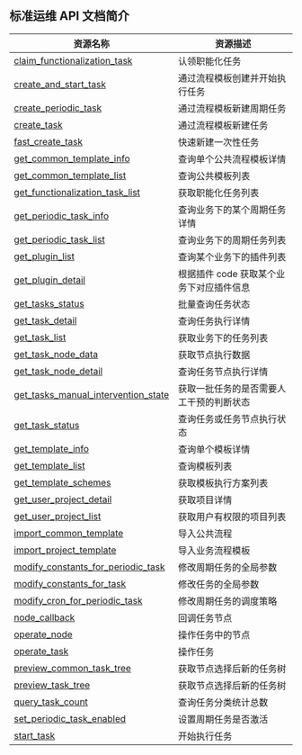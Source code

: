 ## 标准运维 API 文档简介

| 资源名称                                                                        | 资源描述                                 |
| ------------------------------------------------------------------------------- | ---------------------------------------- |
| [claim_functionalization_task](./zh-hans/claim_functionalization_task.md)               | 认领职能化任务                           |
| [create_and_start_task](./zh-hans/create_and_start_task.md)                             | 通过流程模板创建并开始执行任务           |
| [create_periodic_task](./zh-hans/create_periodic_task.md)                               | 通过流程模板新建周期任务                 |
| [create_task](./zh-hans/create_task.md)                                                 | 通过流程模板新建任务                     |
| [fast_create_task](./zh-hans/fast_create_task.md)                                       | 快速新建一次性任务                       |
| [get_common_template_info](./zh-hans/get_common_template_info.md)                       | 查询单个公共流程模板详情                 |
| [get_common_template_list](./zh-hans/get_common_template_list.md)                       | 查询公共模板列表                         |
| [get_functionalization_task_list](./zh-hans/get_functionalization_task_list.md)         | 获取职能化任务列表                       |
| [get_periodic_task_info](./zh-hans/get_periodic_task_info.md)                           | 查询业务下的某个周期任务详情             |
| [get_periodic_task_list](./zh-hans/get_periodic_task_list.md)                           | 查询业务下的周期任务列表                 |
| [get_plugin_list](./zh-hans/get_plugin_list.md)                                         | 查询某个业务下的插件列表                 |
| [get_plugin_detail](./zh-hans/get_plugin_detail.md)                                     | 根据插件 code 获取某个业务下对应插件信息 |
| [get_tasks_status](./zh-hans/get_task_detail.md)                                        | 批量查询任务状态                         |
| [get_task_detail](./zh-hans/get_task_list.md)                                           | 查询任务执行详情                         |
| [get_task_list](./zh-hans/get_task_node_data.md)                                        | 获取业务下的任务列表                     |
| [get_task_node_data](./zh-hans/get_task_node_detail.md)                                 | 获取节点执行数据                         |
| [get_task_node_detail](./zh-hans/get_task_status.md)                                    | 查询任务节点执行详情                     |
| [get_tasks_manual_intervention_state](./zh-hans/get_tasks_manual_intervention_state.md) | 获取一批任务的是否需要人工干预的判断状态 |
| [get_task_status](./zh-hans/get_tasks_status.md)                                        | 查询任务或任务节点执行状态               |
| [get_template_info](./zh-hans/get_template_info.md)                                     | 查询单个模板详情                         |
| [get_template_list](./zh-hans/get_template_list.md)                                     | 查询模板列表                             |
| [get_template_schemes](./zh-hans/get_template_schemes.md)                               | 获取模板执行方案列表                     |
| [get_user_project_detail](./zh-hans/get_user_project_detail.md)                         | 获取项目详情                             |
| [get_user_project_list](./zh-hans/get_user_project_list.md)                             | 获取用户有权限的项目列表                 |
| [import_common_template](./zh-hans/import_common_template.md)                           | 导入公共流程                             |
| [import_project_template](./zh-hans/import_project_template.md)                         | 导入业务流程模板                         |
| [modify_constants_for_periodic_task](./zh-hans/modify_constants_for_periodic_task.md)   | 修改周期任务的全局参数                   |
| [modify_constants_for_task](./zh-hans/modify_constants_for_task.md)                     | 修改任务的全局参数                       |
| [modify_cron_for_periodic_task](./zh-hans/modify_cron_for_periodic_task.md)             | 修改周期任务的调度策略                   |
| [node_callback](./zh-hans/node_callback.md)                                             | 回调任务节点                             |
| [operate_node](./zh-hans/operate_node.md)                                               | 操作任务中的节点                         |
| [operate_task](./zh-hans/operate_task.md)                                               | 操作任务                                 |
| [preview_common_task_tree](./zh-hans/preview_common_task_tree.md)                       | 获取节点选择后新的任务树                 |
| [preview_task_tree](./zh-hans/preview_task_tree.md)                                     | 获取节点选择后新的任务树                 |
| [query_task_count](./zh-hans/query_task_count.md)                                       | 查询任务分类统计总数                     |
| [set_periodic_task_enabled](./zh-hans/set_periodic_task_enabled.md)                     | 设置周期任务是否激活                     |
| [start_task](./zh-hans/start_task.md)                                                   | 开始执行任务                             |